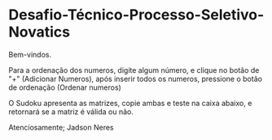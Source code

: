 # Desafio-Técnico-Processo-Seletivo-Novatics

Bem-vindos.

Para a ordenação dos numeros, digite algum número, e clique no botão de "+" (Adicionar Numeros), após inserir todos os numeros, pressione o botão de ordenação (Ordenar numeros)

O Sudoku apresenta as matrizes, copie ambas e teste na caixa abaixo, e retornará se a matriz é válida ou não.

Atenciosamente;
Jadson Neres  
